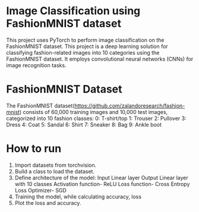 # Image Classification using FashionMNIST dataset
 This project uses PyTorch to perform image classification on the FashionMNIST dataset. This project is a deep learning solution for classifying fashion-related images into 10 categories using the FashionMNIST dataset. It employs convolutional neural networks (CNNs) for image recognition tasks.

 # FashionMNIST Dataset
 The FashionMNIST dataset(https://github.com/zalandoresearch/fashion-mnist) consists of 60,000 training images and 10,000 test images, categorized into 10 fashion classes:
0: T-shirt/top
1: Trouser
2: Pullover
3: Dress
4: Coat
5: Sandal
6: Shirt
7: Sneaker
8: Bag
9: Ankle boot

# How to run
1. Import datasets from torchvision.
2. Build a class to load the dataset.
3. Define architecture of the model:
   Input Linear layer
   Output Linear layer with 10 classes
   Activation function- ReLU
   Loss function- Cross Entropy Loss
   Optimizer- SGD
4. Training the model, while calculating accuracy, loss
5. Plot the loss and accuracy.
 
